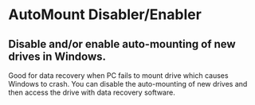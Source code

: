 # AutoMount Disabler/Enabler
## Disable and/or enable auto-mounting of new drives in Windows.

Good for data recovery when PC fails to mount drive which causes Windows to crash. You can disable the auto-mounting of new drives and then access the drive with data recovery software.

